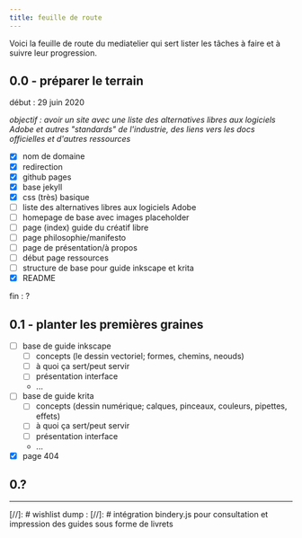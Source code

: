 ```yaml
---
title: feuille de route
---
```


Voici la feuille de route du mediatelier qui sert lister les tâches à faire et à suivre leur progression.

## 0.0 - préparer le terrain
début : 29 juin 2020

*objectif : avoir un site avec une liste des alternatives libres aux logiciels Adobe et autres "standards" de l'industrie, des liens vers les docs officielles et d'autres ressources*

- [x] nom de domaine
- [x] redirection
- [x] github pages
- [x] base jekyll
- [x] css (très) basique
- [ ] liste des alternatives libres aux logiciels Adobe
- [ ] homepage de base avec images placeholder
- [ ] page (index) guide du créatif libre
- [ ] page philosophie/manifesto
- [ ] page de présentation/à propos
- [ ] début page ressources
- [ ] structure de base pour guide inkscape et krita
- [x] README

fin : ?

## 0.1 - planter les premières graines
- [ ] base de guide inkscape
	- [ ] concepts (le dessin vectoriel; formes, chemins, neouds)
	- [ ] à quoi ça sert/peut servir
	- [ ] présentation interface
	- ...
- [ ] base de guide krita
	- [ ] concepts (dessin numérique; calques, pinceaux, couleurs, pipettes, effets)
	- [ ] à quoi ça sert/peut servir
	- [ ] présentation interface
	- ...
- [x] page 404

## 0.?
---
[//]: # wishlist dump :
[//]: # intégration bindery.js pour consultation et impression des guides sous forme de livrets
